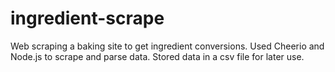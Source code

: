 # ingredient-scrape
Web scraping a baking site to get ingredient conversions. Used Cheerio and Node.js to scrape and parse data. Stored data in a csv file for later use.
